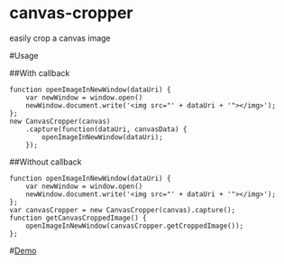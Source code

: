 canvas-cropper
==============

easily crop a canvas image

#Usage

##With callback

    function openImageInNewWindow(dataUri) {
        var newWindow = window.open()
        newWindow.document.write('<img src="' + dataUri + '"></img>');
    };
    new CanvasCropper(canvas)
        .capture(function(dataUri, canvasData) {
            openImageInNewWindow(dataUri);
        });

##Without callback

    function openImageInNewWindow(dataUri) {
        var newWindow = window.open()
        newWindow.document.write('<img src="' + dataUri + '"></img>');
    };
    var canvasCropper = new CanvasCropper(canvas).capture();
    function getCanvasCroppedImage() {
        openImageInNewWindow(canvasCropper.getCroppedImage());
    };

#[Demo](http://dclaze.github.io/canvas-cropper/demo.html)
